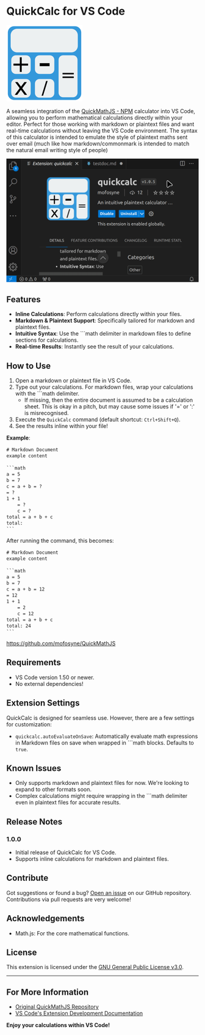# QuickCalc for VS Code

![Extension Logo](images/logo.png)

A seamless integration of the [QuickMathJS - NPM](https://www.npmjs.com/package/quickmathjs?activeTab=readme) calculator into VS Code, allowing you to perform mathematical calculations directly within your editor. Perfect for those working with markdown or plaintext files and want real-time calculations without leaving the VS Code environment. The syntax of this calculator is intended to emulate the style of plaintext maths sent over email (much like how markdown/commonmark is intended to match the natural email writing style of people)

![Preview Animation](images/preview.gif)

## Features

- **Inline Calculations**: Perform calculations directly within your files.
- **Markdown & Plaintext Support**: Specifically tailored for markdown and plaintext files.
- **Intuitive Syntax**: Use the ```math delimiter in markdown files to define sections for calculations.
- **Real-time Results**: Instantly see the result of your calculations.

## How to Use

1. Open a markdown or plaintext file in VS Code.
2. Type out your calculations. For markdown files, wrap your calculations with the ```math delimiter.
    - If missing, then the entire document is assumed to be a calculation sheet. This is okay in a pitch, but may cause some issues if '=' or ':' is misrecognised.
3. Execute the `QuickCalc` command (default shortcut: `Ctrl+Shift+Q`).
4. See the results inline within your file!

**Example**:

    # Markdown Document
    example content

    ```math
    a = 5
    b = 7
    c = a + b = ?
    = ?
    1 + 1
        = ?
        c = ?
    total = a + b + c
    total:
    ```

After running the command, this becomes:

    # Markdown Document
    example content

    ```math
    a = 5
    b = 7
    c = a + b = 12
    = 12
    1 + 1
        = 2
        c = 12
    total = a + b + c
    total: 24
    ```

https://github.com/mofosyne/QuickMathJS

## Requirements

- VS Code version 1.50 or newer.
- No external dependencies!

## Extension Settings

QuickCalc is designed for seamless use. However, there are a few settings for customization:

- `quickcalc.autoEvaluateOnSave`: Automatically evaluate math expressions in Markdown files on save when wrapped in \`\`\`math blocks. Defaults to `true`.

## Known Issues

- Only supports markdown and plaintext files for now. We're looking to expand to other formats soon.
- Complex calculations might require wrapping in the ```math delimiter even in plaintext files for accurate results.

## Release Notes

### 1.0.0

- Initial release of QuickCalc for VS Code.
- Supports inline calculations for markdown and plaintext files.

## Contribute

Got suggestions or found a bug? [Open an issue](https://github.com/mofosyne/vscode-quickcalc/issues) on our GitHub repository. Contributions via pull requests are very welcome!

## Acknowledgements

- Math.js: For the core mathematical functions.

## License

This extension is licensed under the [GNU General Public License v3.0](https://github.com/mofosyne/vscode-quickcalc/blob/main/LICENSE).

---

## For More Information

- [Original QuickMathJS Repository](https://github.com/mofosyne/QuickMathJS)
- [VS Code's Extension Development Documentation](https://code.visualstudio.com/api)

**Enjoy your calculations within VS Code!**
